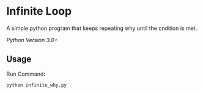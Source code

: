 Infinite Loop
==============

A simple python program that keeps repeating why until the cndition is met.

*Python Version 3.0+*

Usage
----------------------------

Run Command:

	python infinite_why.py

